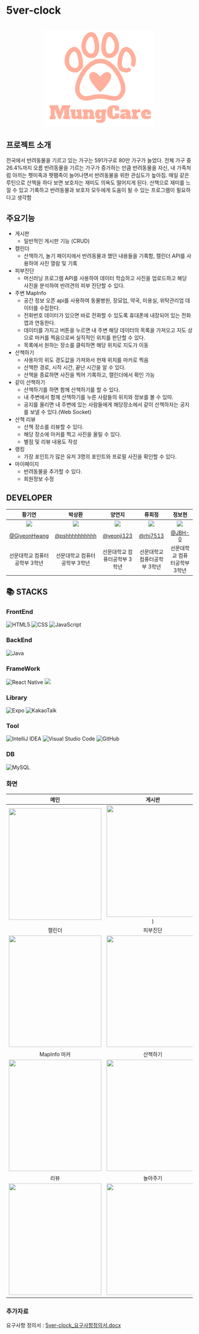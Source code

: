 # 5ver-clock
<div align=center>
<br>
<img width="300" src="https://github.com/5ver-clock/5ver-clock/blob/main/5ver-clock-frontend/5ver-clock-info/assets/images/mung.jpg?raw=true"/>

<br>
</div>

## 프로젝트 소개
전국에서 반려동물을 기르고 있는 가구는 591가구로 80만 가구가 늘었다. 전체 가구 중 26.4%까지 오름
반려동물을 기르는 가구가 증가하는 만큼 반려동물을 자신, 내 가족처럼 아끼는 펫미족과 펫팸족이 늘어나면서 반려동물을 위한 관심도가 높아짐. 
매일 같은 루틴으로 산책을 하다 보면 보호자는 재미도 의욕도 떨어지게 된다. 산책으로 재미를 느낄 수 있고 기록하고 반려동물과 보호자 모두에게 도움이 될 수 있는 프로그램이 필요하다고 생각함

## 주요기능
- 게시판
  - 일반적인 게시판 기능 (CRUD)
- 캘린더
   - 산책하기, 놀기 페이지에서 반려동물과 했던 내용들을 기록함, 캘린더 API를 사용하여 사진 열람 및 기록
- 피부진단
   - 머신러닝 프로그램 API를 사용하여 데이터 학습하고 사진을 업로드하고 해당 사진을 분석하여 반려견의 피부 진단할 수 있다.
- 주변 MapInfo
  - 공간 정보 오픈 api를 사용하여 동물병원, 장묘업, 약국, 미용실, 위탁관리업 데이터를 수집한다.
  - 전화번호 데이터가 있으면 바로 전화할 수 있도록 휴대폰에 내장되어 있는 전화 앱과 연동한다.
  - 데이터를 가지고 버튼을 누르면 내 주변 해당 데이터의 목록을 가져오고 지도 상으로 마커를 찍음으로써 실직적인 위치를 판단할 수 있다.
  - 목록에서 원하는 장소를 클릭하면 해당 위치로 지도가 이동
- 산책하기
  - 사용자의 위도 경도값을 가져와서 현재 위치를 마커로 찍음
  - 산책한 경로, 시작 시간, 끝난 시간을 알 수 있다.
  - 산책을 종료하면 사진을 찍어 기록하고, 캘린더에서 확인 가능
- 같이 산책하기
  - 산책하기를 하면 함께 산책하기를 할 수 있다.
  - 내 주변에서 함께 산책하기를 누른 사람들의 위치와 정보를 볼 수 있따.
  - 공지를 올리면 내 주변에 있는 사람들에게 해당장소에서 같이 산책하자는 공지를 보낼 수 있다.(Web Socket)
- 산책 리뷰
  - 산책 장소를 리뷰할 수 있다.
  - 해당 장소에 마커를 찍고 사진을 올릴 수 있다.
  - 별점 및 리뷰 내용도 작성
- 랭킹
  - 가장 포인트가 많은 유저 3명의 포인트와 프로필 사진을 확인할 수 있다.
- 마이페이지
  - 반려동물을 추가할 수 있다.
  - 회원정보 수정

 ## DEVELOPER

 |      황기연      |          박상환         |       양연지         |       류희정         |       정보현         |                                                                                                                
| :------------------------------------------------------------------------------: | :---------------------------------------------------------------------------------------------------------------------------------------------------: | :---------------------------------------------------------------------------------------------------------------------------------------------------------------------------------------------------: | :---------------------------------------------------------------------------------------------------------------------------------------------------------------------------------------------------: |  :---------------------------------------------------------------------------------------------------------------------------------------------------------------------------------------------------: |
|  <img width="128px" src="https://github.com/5ver-clock/5ver-clock/assets/95736504/d6195deb-95ef-4c66-8617-abc2ffe90043" />  |        <img width="128px" src="https://user-images.githubusercontent.com/95736504/278948762-925f6cf6-e3a1-4d1d-a228-0c2d5a0f0ef9.jpg" />       |      <img width="128px" src="https://user-images.githubusercontent.com/95736504/278948764-a2f60603-3f17-4536-89d7-e1095da2bf3a.png" />      |      <img width="128px" src="https://user-images.githubusercontent.com/95736504/278948759-1bb5de22-7084-44cf-a323-62500b0ba41f.jpg" />     |  <img width="128px" src="https://user-images.githubusercontent.com/95736504/278948752-3ab52dbc-adb3-42d8-bb08-74b990107fd0.jpg"/>     |
|   [@GiyeonHwang](https://github.com/GiyeonHwang)    |    [@pshhhhhhhhhh](https://github.com/pshhhhhhhhhh)  | [@yeonji123](https://github.com/yeonji123)  | [@rhj7513](https://github.com/rhj7513)  | [@JBH-0](https://github.com/JBH-0) |
| 선문대학교 컴퓨터공학부 3학년 | 선문대학교 컴퓨터공학부 3학년 | 선문대학교 컴퓨터공학부 3학년 | 선문대학교 컴퓨터공학부 3학년 | 선문대학교 컴퓨터공학부 3학년 |

  ## 📚 STACKS

### FrontEnd
![HTML5](https://img.shields.io/badge/html5-%23E34F26.svg?style=for-the-badge&logo=html5&logoColor=white)
![CSS](https://img.shields.io/badge/css3-%231572B6.svg?style=for-the-badge&logo=css3&logoColor=white)
![JavaScript](https://img.shields.io/badge/javascript-%23323330.svg?style=for-the-badge&logo=javascript&logoColor=%23F7DF1E)

### BackEnd
![Java](https://img.shields.io/badge/java-%23ED8B00.svg?style=for-the-badge&logo=openjdk&logoColor=white)

### FrameWork
![React Native](https://img.shields.io/badge/react_native-%2320232a.svg?style=for-the-badge&logo=react&logoColor=%2361DAFB)
<img src="https://img.shields.io/badge/spring boot-6DB33F?style=for-the-badge&logo=springboot&logoColor=white">

### Library
![Expo](https://img.shields.io/badge/expo-1C1E24?style=for-the-badge&logo=expo&logoColor=#D04A37)
![KakaoTalk](https://img.shields.io/badge/kakaotalk-ffcd00.svg?style=for-the-badge&logo=kakaotalk&logoColor=000000)

### Tool
![IntelliJ IDEA](https://img.shields.io/badge/IntelliJIDEA-000000.svg?style=for-the-badge&logo=intellij-idea&logoColor=white)
![Visual Studio Code](https://img.shields.io/badge/Visual%20Studio%20Code-0078d7.svg?style=for-the-badge&logo=visual-studio-code&logoColor=white)
![GitHub](https://img.shields.io/badge/github-%23121011.svg?style=for-the-badge&logo=github&logoColor=white)

### DB
![MySQL](https://img.shields.io/badge/mysql-%2300f.svg?style=for-the-badge&logo=mysql&logoColor=white)
### 화면
| 메인 | 게시판 | 글 | 댓글 |
| :------------: | :------------: |:------------:|:------------:|
|<img src="https://github.com/5ver-clock/5ver-clock/assets/95736504/acc6b621-9db7-4cfc-8ce6-92193733fa8d" width="250" height="300"/>|<img src="https://github.com/5ver-clock/5ver-clock/assets/95736504/8b0d508b-1b6e-48bb-ad40-b0a72fe8995b" width="250" height="300"/>)|<img src="https://github.com/5ver-clock/5ver-clock/assets/95736504/7cfe1f0d-d7cc-4a93-9e76-dc8f583d8782" width="250" height="300"/>|<img src="https://github.com/5ver-clock/5ver-clock/assets/95736504/35baef2b-f9c8-488d-898e-546926f1a433" width="250" height="300"/>|
| 캘린더 | 피부진단 | 피부진단 결과 | MapInfo |
|<img src="https://github.com/5ver-clock/5ver-clock/assets/95736504/5645aa6b-f0a3-4360-908f-745c7d6631ad" width="250" height="300"/>|<img src="https://github.com/5ver-clock/5ver-clock/assets/95736504/881cf5fe-2ee7-498a-8060-1af98cee4b41" width="250" height="300"/>|<img src="https://github.com/5ver-clock/5ver-clock/assets/95736504/bacec2b4-745c-4a6f-a3e5-2ef1ce2473ca" width="250" height="300"/>|<img src="https://github.com/5ver-clock/5ver-clock/assets/95736504/fc755384-46d7-4cea-8fa2-a30175b6bf6c" width="250" height="300"/>|
| MapInfo 마커 | 산책하기 | 함께산책 | 함께산책위치지정 |
|<img src="https://github.com/5ver-clock/5ver-clock/assets/95736504/40fdc5d2-4e83-4be8-82f1-ccbe854daf8d" width="250" height="300"/>|<img src="https://github.com/5ver-clock/5ver-clock/assets/95736504/14c05ae0-5652-44d8-b8bf-0f71aa3a6b5f" width="250" height="300"/>|<img src="https://github.com/5ver-clock/5ver-clock/assets/95736504/e42a1c71-3b67-449e-8fd8-5db64c7126d5" width="250" height="300"/>|<img src="https://github.com/5ver-clock/5ver-clock/assets/95736504/1d409e42-f04e-41da-8581-09d7fdfce162" width="250" height="300"/>|
| 리뷰 | 놀아주기 | 랭킹 | 알람 |
|<img src="https://github.com/5ver-clock/5ver-clock/assets/95736504/1e918be1-ff2f-4d29-936c-8d5f4a2efd0f" width="250" height="300"/>|<img src="https://github.com/5ver-clock/5ver-clock/assets/95736504/6e28f54b-62a6-4eb7-ab73-c05d4bad3fb2" width="250" height="300"/>|<img src="https://github.com/5ver-clock/5ver-clock/assets/95736504/ce37eb20-b958-4b7e-80b2-d46343b7c4ef" width="250" height="300"/>|<img src="https://github.com/5ver-clock/5ver-clock/assets/95736504/14795b93-6706-467a-b5b0-8b6f1e99af58" width="250" height="300"/>|

### 추가자료
요구사항 정의서 : [5ver-clock_요구사항정의서.docx](https://github.com/5ver-clock/5ver-clock/files/13201553/5ver-clock_.docx)














